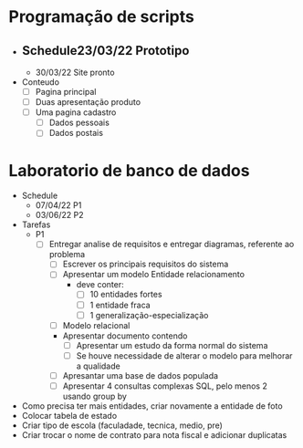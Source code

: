 
# Programação de scripts
- Schedule23/03/22 Prototipo
  - 
  - 30/03/22 Site pronto
- Conteudo
  - [ ] Pagina principal
  - [ ] Duas apresentação produto
  - [ ] Uma pagina cadastro
    - [ ] Dados pessoais
    - [ ] Dados postais

# Laboratorio de banco de dados
- Schedule
  - 07/04/22 P1
  - 03/06/22 P2
- Tarefas
  - P1
    - [ ] Entregar analise de requisitos e entregar diagramas, referente ao problema
      - [ ] Escrever os principais requisitos do sistema
      - [ ] Apresentar um modelo Entidade relacionamento
        - deve conter:
          - [ ] 10 entidades fortes
          - [ ] 1 entidade fraca
          - [ ] 1 generalização-especialização
      - [ ] Modelo relacional
      - Apresentar documento contendo
        - [ ] Apresentar um estudo da forma normal do sistema
        - [ ] Se houve necessidade de alterar o modelo para melhorar a qualidade
      - [ ] Apresantar uma base de dados populada
      - [ ] Apresentar 4 consultas complexas SQL, pelo menos 2 usando group by

- Como precisa ter mais entidades, criar novamente a entidade de foto
- Colocar tabela de estado
- Criar tipo de escola (faculadade, tecnica, medio, pre)
- Criar trocar o nome de contrato para nota fiscal e adicionar duplicatas


